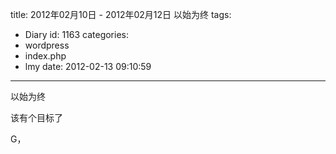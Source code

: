 title: 2012年02月10日 - 2012年02月12日 以始为终
tags:
  - Diary
id: 1163
categories:
  - wordpress
  - index.php
  - lmy
date: 2012-02-13 09:10:59
---

以始为终

该有个目<!--more-->标了

G，